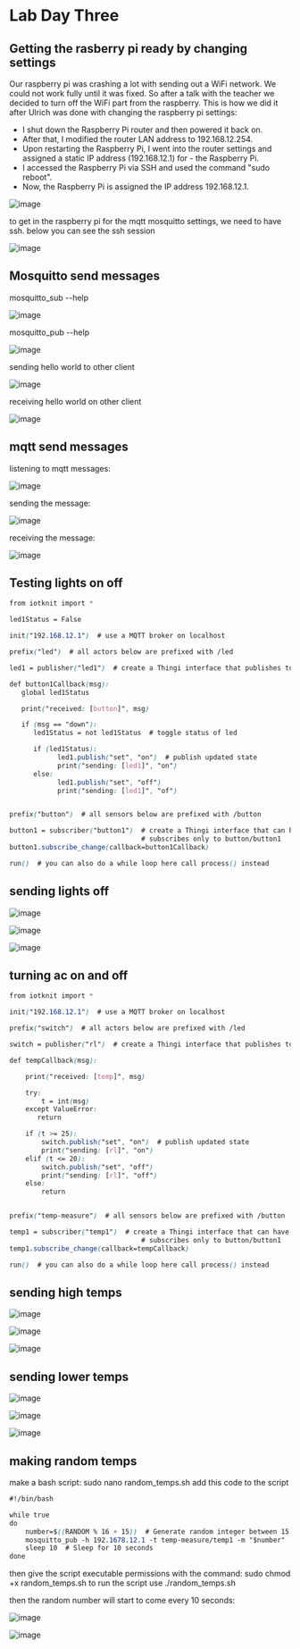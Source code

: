 # Lab Day Three

## Getting the rasberry pi ready by changing settings

Our raspberry pi was crashing a lot with sending out a WiFi network. We could not work fully until it was fixed. So after a talk with the teacher we decided to turn off the WiFi part from the raspberry. This is how we did it after Ulrich was done with changing the raspberry pi settings:
- I shut down the Raspberry Pi router and then powered it back on. 
- After that, I modified the router LAN address to 192.168.12.254. 
- Upon restarting the Raspberry Pi, I went into the router settings and assigned a static IP address (192.168.12.1) for - the Raspberry Pi. 
- I accessed the Raspberry Pi via SSH and used the command "sudo reboot". 
- Now, the Raspberry Pi is assigned the IP address 192.168.12.1.

![image](https://github.com/JesperHartsuiker/IoT-module/assets/82671856/357fd639-5e94-4b62-93b2-a21bccd7d7d4)


to get in the raspberry pi for the mqtt mosquitto settings, we need to have ssh.
below you can see the ssh session

![image](https://github.com/JesperHartsuiker/IoT-module/assets/82671856/b5cf1568-c924-4b98-946c-7529974d2674)


## Mosquitto send messages

mosquitto_sub --help

![image](https://github.com/JesperHartsuiker/IoT-module/assets/82671856/00fcb56c-2624-4c58-8361-c9bc28b72f4f)

mosquitto_pub --help

![image](https://github.com/JesperHartsuiker/IoT-module/assets/82671856/cc52bc06-8230-4b18-ab5b-aaeb035adb4e)

sending hello world to other client

![image](https://github.com/JesperHartsuiker/IoT-module/assets/82671856/11971cf5-7a61-4a25-9c9d-44ebdef4d613)

receiving hello world on other client

![image](https://github.com/JesperHartsuiker/IoT-module/assets/82671856/cd90102a-da18-463e-8fcc-ee204aae99b2)


## mqtt send messages

listening to mqtt messages:

![image](https://github.com/JesperHartsuiker/IoT-module/assets/82671856/2fccaea9-11f9-4a1f-9901-c4d72c7a2797)

sending the message:

![image](https://github.com/JesperHartsuiker/IoT-module/assets/82671856/d5d52172-f2d3-4a52-a829-e8cb051ec730)

receiving the message:

![image](https://github.com/JesperHartsuiker/IoT-module/assets/82671856/14b22983-2904-49c2-b01b-68728fef1209)





## Testing lights on off


```css
from iotknit import *

led1Status = False

init("192.168.12.1")  # use a MQTT broker on localhost

prefix("led")  # all actors below are prefixed with /led

led1 = publisher("led1")  # create a Thingi interface that publishes to led/led1

def button1Callback(msg):
   global led1Status

   print("received: [button]", msg)

   if (msg == "down"):
      led1Status = not led1Status  # toggle status of led

      if (led1Status):
            led1.publish("set", "on")  # publish updated state
            print("sending: [led1]", "on")
      else:
            led1.publish("set", "off")
            print("sending: [led1]", "of")


prefix("button")  # all sensors below are prefixed with /button

button1 = subscriber("button1")  # create a Thingi interface that can have
                                 # subscribes only to button/button1
button1.subscribe_change(callback=button1Callback)

run()  # you can also do a while loop here call process() instead
```
## sending lights off

![image](https://github.com/JesperHartsuiker/IoT-module/assets/82671856/e58b4de3-3146-4441-a64b-eddfa44b1ed3)


![image](https://github.com/JesperHartsuiker/IoT-module/assets/82671856/768d4f1e-ed69-4ac2-9088-52e29d558850)


![image](https://github.com/JesperHartsuiker/IoT-module/assets/82671856/7abecf64-9846-4cd3-ba20-08d029f056bf)


## turning ac on and off
```css
from iotknit import *

init("192.168.12.1")  # use a MQTT broker on localhost

prefix("switch")  # all actors below are prefixed with /led

switch = publisher("rl")  # create a Thingi interface that publishes to led/led1

def tempCallback(msg):

    print("received: [temp]", msg)

    try:
        t = int(msg)
    except ValueError:
       return

    if (t >= 25):
        switch.publish("set", "on")  # publish updated state
        print("sending: [rl]", "on")
    elif (t <= 20):
        switch.publish("set", "off")
        print("sending: [rl]", "off")
    else:
        return


prefix("temp-measure")  # all sensors below are prefixed with /button

temp1 = subscriber("temp1")  # create a Thingi interface that can have
                                 # subscribes only to button/button1
temp1.subscribe_change(callback=tempCallback)

run()  # you can also do a while loop here call process() instead
```

## sending high temps

![image](https://github.com/JesperHartsuiker/IoT-module/assets/82671856/7593765e-b8ee-4207-8fe9-0c0b580abfd5)


![image](https://github.com/JesperHartsuiker/IoT-module/assets/82671856/6f87ecd4-052b-49f7-b59e-0946e597e6e5)


![image](https://github.com/JesperHartsuiker/IoT-module/assets/82671856/1358d6b6-f175-422c-b6d5-c67073fb325b)




## sending lower temps

![image](https://github.com/JesperHartsuiker/IoT-module/assets/82671856/561d6df1-9bb7-4c61-a5b7-65984ae279ea)


![image](https://github.com/JesperHartsuiker/IoT-module/assets/82671856/7c5b71a2-3e98-4766-8909-f8539efea6cd)


![image](https://github.com/JesperHartsuiker/IoT-module/assets/82671856/989c9a36-ee2e-4cd4-8c88-24e82bf9a42f)


## making random temps

make a bash script: sudo nano random_temps.sh
add this code to the script
```css
#!/bin/bash

while true
do
    number=$((RANDOM % 16 + 15))  # Generate random integer between 15 and 30
    mosquitto_pub -h 192.1678.12.1 -t temp-measure/temp1 -m "$number" 
    sleep 10  # Sleep for 10 seconds
done
```
then give the script executable permissions with the command: sudo chmod +x random_temps.sh
to run the script use ./random_temps.sh

then the random number will start to come every 10 seconds:

![image](https://github.com/JesperHartsuiker/IoT-module/assets/82671856/237d983c-e058-463f-8429-b9192cbac8e2)

![image](https://github.com/JesperHartsuiker/IoT-module/assets/82671856/b8b0af5e-ef8e-4794-a773-c6230762a015)


